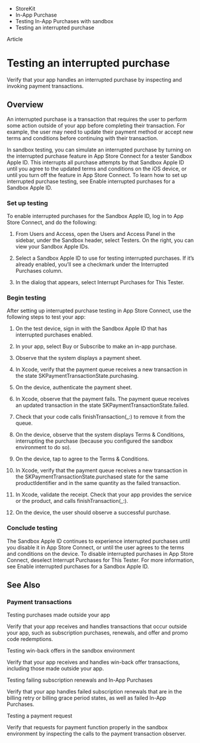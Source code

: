 

- StoreKit
- In-App Purchase
- Testing In-App Purchases with sandbox
-  Testing an interrupted purchase 

Article

# Testing an interrupted purchase

Verify that your app handles an interrupted purchase by inspecting and invoking payment transactions.

## Overview

An interrupted purchase is a transaction that requires the user to perform some action outside of your app before completing their transaction. For example, the user may need to update their payment method or accept new terms and conditions before continuing with their transaction.

In sandbox testing, you can simulate an interrupted purchase by turning on the interrupted purchase feature in App Store Connect for a tester Sandbox Apple ID. This interrupts all purchase attempts by that Sandbox Apple ID until you agree to the updated terms and conditions on the iOS device, or until you turn off the feature in App Store Connect. To learn how to set up interrupted purchase testing, see Enable interrupted purchases for a Sandbox Apple ID.

### Set up testing

To enable interrupted purchases for the Sandbox Apple ID, log in to App Store Connect, and do the following:

1.  From Users and Access, open the Users and Access Panel in the sidebar, under the Sandbox header, select Testers. On the right, you can view your Sandbox Apple IDs.

2.  Select a Sandbox Apple ID to use for testing interrupted purchases. If it’s already enabled, you’ll see a checkmark under the Interrupted Purchases column.

3.  In the dialog that appears, select Interrupt Purchases for This Tester.

### Begin testing

After setting up interrupted purchase testing in App Store Connect, use the following steps to test your app:

1.  On the test device, sign in with the Sandbox Apple ID that has interrupted purchases enabled.

2.  In your app, select Buy or Subscribe to make an in-app purchase.

3.  Observe that the system displays a payment sheet.

4.  In Xcode, verify that the payment queue receives a new transaction in the state SKPaymentTransactionState.purchasing.

5.  On the device, authenticate the payment sheet.

6.  In Xcode, observe that the payment fails. The payment queue receives an updated transaction in the state SKPaymentTransactionState.failed.

7.  Check that your code calls finishTransaction(_:) to remove it from the queue.

8.  On the device, observe that the system displays Terms & Conditions, interrupting the purchase (because you configured the sandbox environment to do so).

9.  On the device, tap to agree to the Terms & Conditions.

10. In Xcode, verify that the payment queue receives a new transaction in the SKPaymentTransactionState.purchased state for the same productIdentifier and in the same quantity as the failed transaction.

11. In Xcode, validate the receipt. Check that your app provides the service or the product, and calls finishTransaction(_:).

12. On the device, the user should observe a successful purchase.

### Conclude testing

The Sandbox Apple ID continues to experience interrupted purchases until you disable it in App Store Connect, or until the user agrees to the terms and conditions on the device. To disable interrupted purchases in App Store Connect, deselect Interrupt Purchases for This Tester. For more information, see Enable interrupted purchases for a Sandbox Apple ID.

## See Also

### Payment transactions

Testing purchases made outside your app

Verify that your app receives and handles transactions that occur outside your app, such as subscription purchases, renewals, and offer and promo code redemptions.

Testing win-back offers in the sandbox environment

Verify that your app receives and handles win-back offer transactions, including those made outside your app.

Testing failing subscription renewals and In-App Purchases

Verify that your app handles failed subscription renewals that are in the billing retry or billing grace period states, as well as failed In-App Purchases.

Testing a payment request

Verify that requests for payment function properly in the sandbox environment by inspecting the calls to the payment transaction observer.

